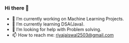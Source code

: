 ### Hi there 👋



- 🔭 I’m currently working on Machine Learning Projects.
- 🌱 I’m currently learning DSA(Java).
- 🤔 I’m looking for help with Problem solving.
- 📫 How to reach me: riyajaiswal2503@gmail.com

